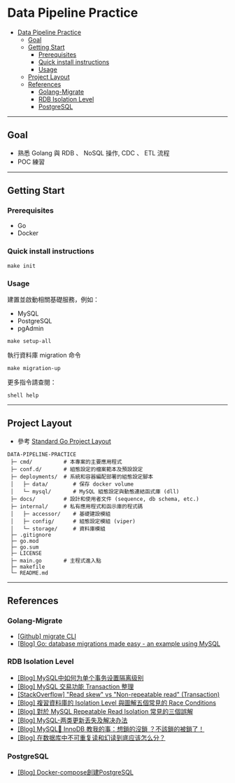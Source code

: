 # Data Pipeline Practice

- [Data Pipeline Practice](#data-pipeline-practice)
  - [Goal](#goal)
  - [Getting Start](#getting-start)
    - [Prerequisites](#prerequisites)
    - [Quick install instructions](#quick-install-instructions)
    - [Usage](#usage)
  - [Project Layout](#project-layout)
  - [References](#references)
    - [Golang-Migrate](#golang-migrate)
    - [RDB Isolation Level](#rdb-isolation-level)
    - [PostgreSQL](#postgresql)

---

## Goal

- 熟悉 Golang 與 RDB 、 NoSQL 操作, CDC 、 ETL 流程
- POC 練習

--- 

## Getting Start

### Prerequisites

- Go
- Docker

### Quick install instructions

```shell
make init
```

### Usage

建置並啟動相關基礎服務，例如：

- MySQL
- PostgreSQL
- pgAdmin

```shell
make setup-all
```

執行資料庫 migration 命令

```shell
make migration-up
```

更多指令請查閱：

```
shell help
```

---

## Project Layout

- 參考 [Standard Go Project Layout](https://github.com/golang-standards/project-layout)

```
DATA-PIPELINE-PRACTICE
 ├─ cmd/          # 本專案的主要應用程式
 ├─ conf.d/       # 組態設定的檔案範本及預設設定
 ├─ deployments/  # 系統和容器編配部署的組態設定腳本
 │   ├─ data/        # 保存 docker volume
 │   └─ mysql/       # MySQL 組態設定與動態連結函式庫 (dll)
 ├─ docs/         # 設計和使用者文件 (sequence, db schema, etc.)
 ├─ internal/     # 私有應用程式和函示庫的程式碼
 │   ├─ accessor/    # 基礎建設模組
 │   ├─ config/      # 組態設定模組 (viper)
 │   └─ storage/     # 資料庫模組
 ├─ .gitignore    
 ├─ go.mod        
 ├─ go.sum        
 ├─ LICENSE       
 ├─ main.go       # 主程式進入點
 ├─ makefile      
 └─ README.md     
```

---

## References

### Golang-Migrate

- [[Github] migrate CLI](https://github.com/golang-migrate/migrate/tree/master/cmd/migrate)
- [[Blog] Go: database migrations made easy - an example using MySQL](https://www.linkedin.com/pulse/go-database-migrations-made-easy-example-using-mysql-tiago-melo/)

### RDB Isolation Level

 - [[Blog] MySQL中如何为单个事务设置隔离级别](https://www.jianshu.com/p/b324b368a210)
 - [[Blog] MySQL 交易功能 Transaction 整理](https://xyz.cinc.biz/2013/05/mysql-transaction.html)
 - [[StackOverflow] "Read skew" vs "Non-repeatable read" (Transaction)](https://stackoverflow.com/questions/73917534/read-skew-vs-non-repeatable-read-transaction)
 - [[Blog] 複習資料庫的 Isolation Level 與圖解五個常見的 Race Conditions](https://medium.com/@chester.yw.chu/%E8%A4%87%E7%BF%92%E8%B3%87%E6%96%99%E5%BA%AB%E7%9A%84-isolation-level-%E8%88%87%E5%B8%B8%E8%A6%8B%E7%9A%84%E4%BA%94%E5%80%8B-race-conditions-%E5%9C%96%E8%A7%A3-16e8d472a25c)
 - [[Blog] 對於 MySQL Repeatable Read Isolation 常見的三個誤解](https://medium.com/@chester.yw.chu/%E5%B0%8D%E6%96%BC-mysql-repeatable-read-isolation-%E5%B8%B8%E8%A6%8B%E7%9A%84%E4%B8%89%E5%80%8B%E8%AA%A4%E8%A7%A3-7a9afbac65af)
 - [[Blog] MySQL-两类更新丢失及解决办法](https://blog.csdn.net/weixin_44793021/article/details/125107154)
 - [[Blog] MySQL🐬 InnoDB 教我的事：想鎖的沒鎖 ？不該鎖的被鎖了！](https://medium.com/%E7%A8%8B%E5%BC%8F%E7%8C%BF%E5%90%83%E9%A6%99%E8%95%89/mysql-innodb-%E6%95%99%E6%88%91%E7%9A%84%E4%BA%8B-%E6%83%B3%E9%8E%96%E7%9A%84%E6%B2%92%E9%8E%96-%E4%B8%8D%E8%A9%B2%E9%8E%96%E7%9A%84%E8%A2%AB%E9%8E%96%E4%BA%86-ac723fe167fe)
 - [[Blog] 在数据库中不可重复读和幻读到底应该怎么分？](https://www.zhihu.com/question/392569386)

### PostgreSQL

 - [[Blog] Docker-compose創建PostgreSQL](https://cde566.medium.com/docker-compose%E5%89%B5%E5%BB%BApostgresql-7f3f9519fa20)